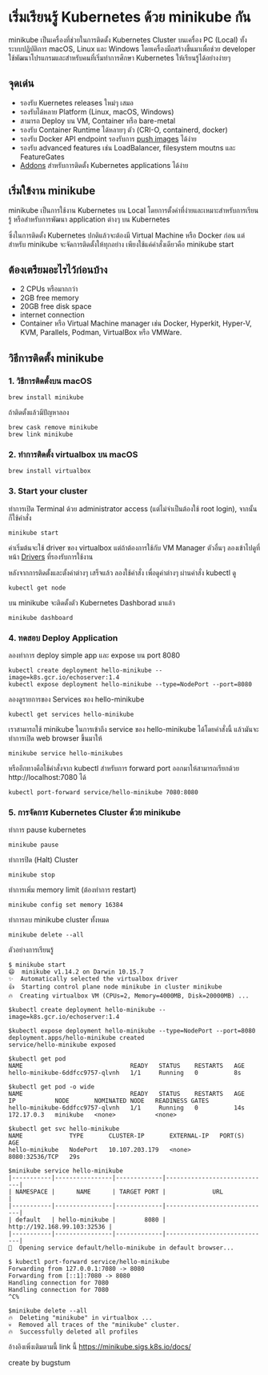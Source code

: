 # เริ่มเรียนรู้ Kubernetes ด้วย minikube กัน
minikube เป็นเครื่องที่ช่วยในการติดตั้ง Kubernetes Cluster บนเครื่อง PC (Local) ทั้งระบบปฏิบัติการ macOS, Linux และ Windows โดยเครื่องมือสร้างขึ้นมาเพื่อช่วย developer ใช้พัฒนาโปรแกรมและสำหรับคนที่เริ่มทำการศึกษา Kubernetes ให้เรียนรู้ได้อย่างง่ายๆ 

## จุดเด่น
- รองรับ Kuernetes releases ใหม่ๆ เสมอ
- รองรับได้หลาย Platform (Linux, macOS, Windows)
- สามารถ Deploy บน VM, Container หรือ bare-metal
- รองรับ Container Runtime ได้หลายๆ ตัว (CRI-O, containerd, docker)
- รองรับ Docker API endpoint รองรับการ [push images](https://minikube.sigs.k8s.io/docs/handbook/pushing/#pushing-directly-to-the-in-cluster-docker-daemon) ได้ง่าย
- รองรับ advanced features เช่น LoadBalancer, filesystem moutns และ FeatureGates
- [Addons](https://minikube.sigs.k8s.io/docs/handbook/deploying/#addons) สำหรับการติดตั้ง Kubernetes applications ได้ง่าย

## เริ่มใข้งาน minikube
minikube เป็นการใช้งาน Kubernetes บน Local โดยการตั้งค่าที่ง่ายและเหมาะสำหรับการเรียนรู้ หรือสำหรับการพัฒนา application ต่างๆ บน Kubernetes 

ซึ่งในการติดตั้ง Kubernetes ปกติแล้วจะต้องมี Virtual Machine หรือ Docker ก่อน แต่สำหรับ minikube จะจัดการติดตั้งให้ทุกอย่าง เพียงใช้แค่คำสั่งเดียวคือ minikube start

## ต้องเตรียมอะไรไว้ก่อนบ้าง
- 2 CPUs  หรือมากกว่า
- 2GB free memory 
- 20GB free disk space
- internet connection
- Container หรือ Virtual Machine manager เช่น Docker, Hyperkit, Hyper-V, KVM, Parallels, Podman, VirtualBox หรือ VMWare.

## วิธีการติดตั้ง minikube

### 1. วิธีการติดตั้งบน macOS 
```
brew install minikube
```
ถ้าติดตั้งแล้วมีปัญหาลอง 
```
brew cask remove minikube
brew link minikube
```
### 2. ทำการติดตั้ง virtualbox บน macOS
```
brew install virtualbox
```
### 3. Start your cluster
ทำการเปิด Terminal ด้วย administrator access (แต่ไม่จำเป็นต้องใช้ root login), จากนั้นก็ใช้คำสั่ง
```
minikube start
```
ค่าเริ่มต้นจะใช้ driver ของ virtualbox แต่ถ้าต้องการใช้กับ VM Manager ตัวอื่นๆ ลองเข้าไปดูที่หน้า [Drivers](https://minikube.sigs.k8s.io/docs/drivers/) ที่รองรับการใช้งาน

หลังจากการติดตั้งและตั้งค่าต่างๆ เสร็จแล้ว ลองใช้คำสั่ง เพื่อดูค่าต่างๆ ผ่านคำสั่ง kubectl ดู
```
kubectl get node
```
บน minikube จะติดตั้งตัว Kubernetes Dashborad มาแล้ว
```
minikube dashboard
```
### 4. ทดสอบ Deploy Application
ลองทำการ deploy simple app และ expose บน port 8080
```
kubectl create deployment hello-minikube --image=k8s.gcr.io/echoserver:1.4
kubectl expose deployment hello-minikube --type=NodePort --port=8080
```
ลองดูรายการของ Services ของ hello-minikube
```
kubectl get services hello-minikube
```
เราสามารถใช้ minikube ในการเข้าถึง service ของ hello-minikube ได้โดยคำสั่งนี้ แล้วมันจะทำการเปิด web browser ขึ้นมาให้
```
minikube service hello-minikubes
```
หรืออีกทางคือใช้คำสั่งจาก kubectl สำหรับการ forward port ออกมาให้สามารถเรียกด้วย http://localhost:7080 ได้
```
kubectl port-forward service/hello-minikube 7080:8080
```
### 5. การจัดการ Kubernetes Cluster ด้วย minikube
ทำการ pause kubernetes 
```
minikube pause
```
ทำการปิด (Halt) Cluster
```
minikube stop
```
ทำการเพิ่ม memory limit (ต้องทำการ restart)
```
minikube config set memory 16384
```
ทำการลบ minikube cluster ทั้งหมด
```
minikube delete --all
```

ตัวอย่างการเรียนรู้
```
$ minikube start
😄  minikube v1.14.2 on Darwin 10.15.7
✨  Automatically selected the virtualbox driver
👍  Starting control plane node minikube in cluster minikube
🔥  Creating virtualbox VM (CPUs=2, Memory=4000MB, Disk=20000MB) ...

$kubectl create deployment hello-minikube --image=k8s.gcr.io/echoserver:1.4

$kubectl expose deployment hello-minikube --type=NodePort --port=8080
deployment.apps/hello-minikube created
service/hello-minikube exposed

$kubectl get pod
NAME                              READY   STATUS    RESTARTS   AGE
hello-minikube-6ddfcc9757-qlvnh   1/1     Running   0          8s

$kubectl get pod -o wide
NAME                              READY   STATUS    RESTARTS   AGE   IP           NODE       NOMINATED NODE   READINESS GATES
hello-minikube-6ddfcc9757-qlvnh   1/1     Running   0          14s   172.17.0.3   minikube   <none>           <none>

$kubectl get svc hello-minikube
NAME             TYPE       CLUSTER-IP       EXTERNAL-IP   PORT(S)          AGE
hello-minikube   NodePort   10.107.203.179   <none>        8080:32536/TCP   29s

$minikube service hello-minikube 
|-----------|----------------|-------------|-----------------------------|
| NAMESPACE |      NAME      | TARGET PORT |             URL             |
|-----------|----------------|-------------|-----------------------------|
| default   | hello-minikube |        8080 | http://192.168.99.103:32536 |
|-----------|----------------|-------------|-----------------------------|
🎉  Opening service default/hello-minikube in default browser...

$ kubectl port-forward service/hello-minikube 
Forwarding from 127.0.0.1:7080 -> 8080
Forwarding from [::1]:7080 -> 8080
Handling connection for 7080
Handling connection for 7080
^C%        

$minikube delete --all
🔥  Deleting "minikube" in virtualbox ...
💀  Removed all traces of the "minikube" cluster.
🔥  Successfully deleted all profiles
```

อ้างอิงเพิ่งเติมตามนี้ link นี้
https://minikube.sigs.k8s.io/docs/

create by bugstum